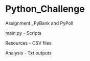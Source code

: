 # Python_Challenge
Assignment _PyBank and PyPoll

main.py - Scripts 

Resources - CSV files

Analysis - Txt outputs 

